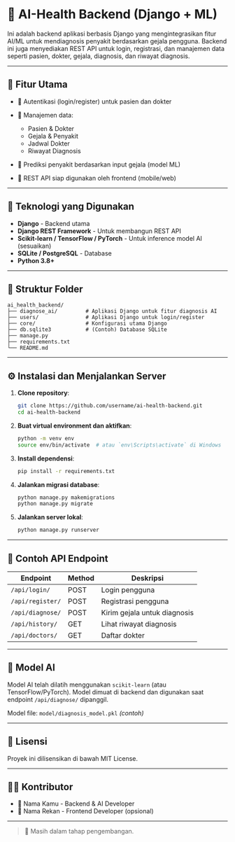 # 🧠 AI-Health Backend (Django + ML)

Ini adalah backend aplikasi berbasis Django yang mengintegrasikan fitur AI/ML untuk mendiagnosis penyakit berdasarkan gejala pengguna. Backend ini juga menyediakan REST API untuk login, registrasi, dan manajemen data seperti pasien, dokter, gejala, diagnosis, dan riwayat diagnosis.

---

## 🚀 Fitur Utama

* 🔐 Autentikasi (login/register) untuk pasien dan dokter
* 📄 Manajemen data:

  * Pasien & Dokter
  * Gejala & Penyakit
  * Jadwal Dokter
  * Riwayat Diagnosis
* 🧠 Prediksi penyakit berdasarkan input gejala (model ML)
* 📡 REST API siap digunakan oleh frontend (mobile/web)

---

## 🧱 Teknologi yang Digunakan

* **Django** - Backend utama
* **Django REST Framework** - Untuk membangun REST API
* **Scikit-learn / TensorFlow / PyTorch** - Untuk inference model AI (sesuaikan)
* **SQLite / PostgreSQL** - Database
* **Python 3.8+**

---

## 📂 Struktur Folder

```
ai_health_backend/
├── diagnose_ai/         # Aplikasi Django untuk fitur diagnosis AI
├── users/               # Aplikasi Django untuk login/register
├── core/                # Konfigurasi utama Django
├── db.sqlite3           # (Contoh) Database SQLite
├── manage.py
├── requirements.txt
└── README.md
```

---

## ⚙️ Instalasi dan Menjalankan Server

1. **Clone repository**:

   ```bash
   git clone https://github.com/username/ai-health-backend.git
   cd ai-health-backend
   ```

2. **Buat virtual environment dan aktifkan**:

   ```bash
   python -m venv env
   source env/bin/activate  # atau `env\Scripts\activate` di Windows
   ```

3. **Install dependensi**:

   ```bash
   pip install -r requirements.txt
   ```

4. **Jalankan migrasi database**:

   ```bash
   python manage.py makemigrations
   python manage.py migrate
   ```

5. **Jalankan server lokal**:

   ```bash
   python manage.py runserver
   ```

---

## 🥪 Contoh API Endpoint

| Endpoint         | Method | Deskripsi                    |
| ---------------- | ------ | ---------------------------- |
| `/api/login/`    | POST   | Login pengguna               |
| `/api/register/` | POST   | Registrasi pengguna          |
| `/api/diagnose/` | POST   | Kirim gejala untuk diagnosis |
| `/api/history/`  | GET    | Lihat riwayat diagnosis      |
| `/api/doctors/`  | GET    | Daftar dokter                |

---

## 🧠 Model AI

Model AI telah dilatih menggunakan `scikit-learn` (atau TensorFlow/PyTorch). Model dimuat di backend dan digunakan saat endpoint `/api/diagnose/` dipanggil.

Model file: `model/diagnosis_model.pkl` *(contoh)*

---

## 📄 Lisensi

Proyek ini dilisensikan di bawah MIT License.

---

## 👩‍💼 Kontributor

* 🧑 Nama Kamu - Backend & AI Developer
* 👩 Nama Rekan - Frontend Developer (opsional)

---

> 🚧 Masih dalam tahap pengembangan.
